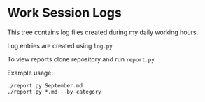 Work Session Logs  
=================  

This tree contains log files created during my daily working hours.

Log entries are created using `log.py`

To view reports clone repository and run `report.py`

Example usage:

`./report.py September.md`  
`./report.py *.md --by-category`  
